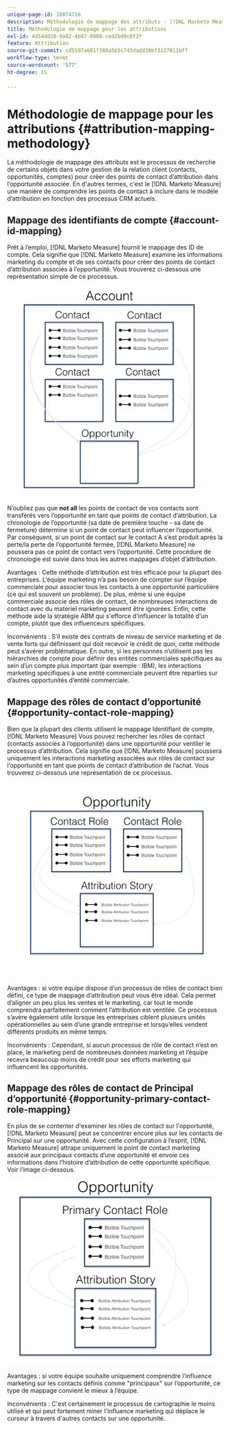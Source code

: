 ```yaml
---
unique-page-id: 18874716
description: Méthodologie de mappage des attributs - [!DNL Marketo Measure]
title: Méthodologie de mappage pour les attributions
exl-id: 4d54dd20-9a82-4b87-8908-ced2bd9c0f2f
feature: Attribution
source-git-commit: cd5597a681f388a5b5c743dadd38bf3127811bff
workflow-type: tm+mt
source-wordcount: '577'
ht-degree: 1%

---
```


# Méthodologie de mappage pour les attributions {#attribution-mapping-methodology}

La méthodologie de mappage des attributs est le processus de recherche de certains objets dans votre gestion de la relation client (contacts, opportunités, comptes) pour créer des points de contact d’attribution dans l’opportunité associée. En d&#39;autres termes, c&#39;est le [!DNL Marketo Measure] une manière de comprendre les points de contact à inclure dans le modèle d’attribution en fonction des processus CRM actuels.

## Mappage des identifiants de compte {#account-id-mapping}

Prêt à l’emploi, [!DNL Marketo Measure] fournit le mappage des ID de compte. Cela signifie que [!DNL Marketo Measure] examine les informations marketing du compte et de ses contacts pour créer des points de contact d’attribution associés à l’opportunité. Vous trouverez ci-dessous une représentation simple de ce processus.

![](assets/1-1.png)

N’oubliez pas que **not all** les points de contact de vos contacts sont transférés vers l’opportunité en tant que points de contact d’attribution. La chronologie de l’opportunité (sa date de première touche - sa date de fermeture) détermine si un point de contact peut influencer l’opportunité. Par conséquent, si un point de contact sur le contact A s’est produit après la perte/la perte de l’opportunité fermée, [!DNL Marketo Measure] ne poussera pas ce point de contact vers l’opportunité. Cette procédure de chronologie est suivie dans tous les autres mappages d’objet d’attribution.

Avantages : Cette méthode d’attribution est très efficace pour la plupart des entreprises. L’équipe marketing n’a pas besoin de compter sur l’équipe commerciale pour associer tous les contacts à une opportunité particulière (ce qui est souvent un problème). De plus, même si une équipe commerciale associe des rôles de contact, de nombreuses interactions de contact avec du matériel marketing peuvent être ignorées. Enfin, cette méthode aide la stratégie ABM qui s&#39;efforce d&#39;influencer la totalité d&#39;un compte, plutôt que des influenceurs spécifiques.

Inconvénients : S’il existe des contrats de niveau de service marketing et de vente forts qui définissent qui doit recevoir le crédit de quoi, cette méthode peut s’avérer problématique. En outre, si les personnes n’utilisent pas les hiérarchies de compte pour définir des entités commerciales spécifiques au sein d’un compte plus important (par exemple : IBM), les interactions marketing spécifiques à une entité commerciale peuvent être réparties sur d’autres opportunités d’entité commerciale.

## Mappage des rôles de contact d’opportunité {#opportunity-contact-role-mapping}

Bien que la plupart des clients utilisent le mappage Identifiant de compte, [!DNL Marketo Measure] Vous pouvez rechercher les rôles de contact (contacts associés à l’opportunité) dans une opportunité pour ventiler le processus d’attribution. Cela signifie que [!DNL Marketo Measure] poussera uniquement les interactions marketing associées aux rôles de contact sur l’opportunité en tant que points de contact d’attribution de l’achat. Vous trouverez ci-dessous une représentation de ce processus.

![](assets/2-1.png)

Avantages : si votre équipe dispose d’un processus de rôles de contact bien défini, ce type de mappage d’attribution peut vous être idéal. Cela permet d’aligner un peu plus les ventes et le marketing, car tout le monde comprendra parfaitement comment l’attribution est ventilée. Ce processus s’avère également utile lorsque les entreprises ciblent plusieurs unités opérationnelles au sein d’une grande entreprise et lorsqu’elles vendent différents produits en même temps.

Inconvénients : Cependant, si aucun processus de rôle de contact n’est en place, le marketing perd de nombreuses données marketing et l’équipe recevra beaucoup moins de crédit pour ses efforts marketing qui influencent les opportunités.

## Mappage des rôles de contact de Principal d’opportunité {#opportunity-primary-contact-role-mapping}

En plus de se contenter d&#39;examiner les rôles de contact sur l&#39;opportunité, [!DNL Marketo Measure] peut se concentrer encore plus sur les contacts de Principal sur une opportunité. Avec cette configuration à l’esprit, [!DNL Marketo Measure] attrape uniquement le point de contact marketing associé aux principaux contacts d’une opportunité et envoie ces informations dans l’histoire d’attribution de cette opportunité spécifique. Voir l’image ci-dessous.

![](assets/3.png)

Avantages : si votre équipe souhaite uniquement comprendre l’influence marketing sur les contacts définis comme &quot;principaux&quot; sur l’opportunité, ce type de mappage convient le mieux à l’équipe.

Inconvénients : C&#39;est certainement le processus de cartographie le moins utilisé et qui peut fortement miner l&#39;influence marketing qui déplace le curseur à travers d&#39;autres contacts sur une opportunité.
